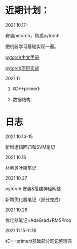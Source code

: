 # 近期计划：

2021.10.17-

安装pytorch，熟悉pytorch

把机器学习基础实现一遍。

[pytorch中文手册](https://github.com/zergtant/pytorch-handbook)

[pytorch项目实战](https://github.com/yunjey/pytorch-tutorial)

2021.11

1. 《C++primer》

2. 数据结构

# 日志

2021.10.14-15

新增逻辑回归和SVM笔记

2021.10.16

朴素贝叶斯笔记

2021.10.27

pytorch 安装&搭建神经网络

新增优化器笔记（部分完成）

2021.10.28

优化器笔记+AdaGrad+RMSProp

2021.11.15-11.18

《C++primer》基础部分笔记整理完
